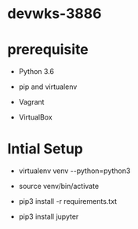 # devwks-3886

# prerequisite

* Python 3.6

* pip and virtualenv

* Vagrant

* VirtualBox

# Intial Setup 

* virtualenv venv --python=python3

* source venv/bin/activate

* pip3 install -r requirements.txt

* pip3 install jupyter
